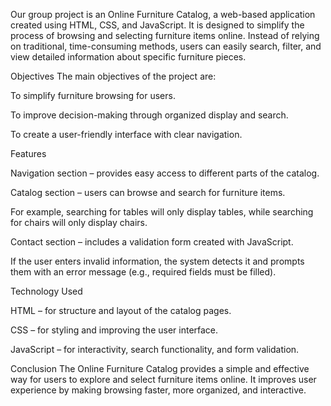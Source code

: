 
Our group project is an Online Furniture Catalog, a web-based application created using HTML, CSS, and JavaScript. It is designed to simplify the process of browsing and selecting furniture items online. Instead of relying on traditional, time-consuming methods, users can easily search, filter, and view detailed information about specific furniture pieces.

Objectives
The main objectives of the project are:

To simplify furniture browsing for users.

To improve decision-making through organized display and search.

To create a user-friendly interface with clear navigation.

Features

Navigation section – provides easy access to different parts of the catalog.

Catalog section – users can browse and search for furniture items.

For example, searching for tables will only display tables, while searching for chairs will only display chairs.

Contact section – includes a validation form created with JavaScript.

If the user enters invalid information, the system detects it and prompts them with an error message (e.g., required fields must be filled).

Technology Used

HTML – for structure and layout of the catalog pages.

CSS – for styling and improving the user interface.

JavaScript – for interactivity, search functionality, and form validation.

Conclusion
The Online Furniture Catalog provides a simple and effective way for users to explore and select furniture items online. It improves user experience by making browsing faster, more organized, and interactive.
